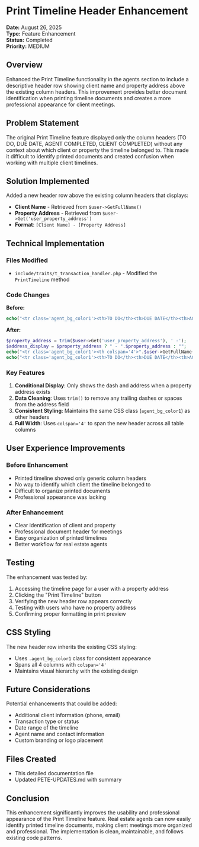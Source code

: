# Print Timeline Header Enhancement
**Date:** August 26, 2025  
**Type:** Feature Enhancement  
**Status:** Completed  
**Priority:** MEDIUM  

## Overview
Enhanced the Print Timeline functionality in the agents section to include a descriptive header row showing client name and property address above the existing column headers. This improvement provides better document identification when printing timeline documents and creates a more professional appearance for client meetings.

## Problem Statement
The original Print Timeline feature displayed only the column headers (TO DO, DUE DATE, AGENT COMPLETED, CLIENT COMPLETED) without any context about which client or property the timeline belonged to. This made it difficult to identify printed documents and created confusion when working with multiple client timelines.

## Solution Implemented
Added a new header row above the existing column headers that displays:
- **Client Name** - Retrieved from `$user->GetFullName()`
- **Property Address** - Retrieved from `$user->Get('user_property_address')`
- **Format**: `[Client Name] - [Property Address]`

## Technical Implementation

### Files Modified
- `include/traits/t_transaction_handler.php` - Modified the `PrintTimeline` method

### Code Changes
**Before:**
```php
echo("<tr class='agent_bg_color1'><th>TO DO</th><th>DUE DATE</th><th>AGENT COMPLETED</th><th>CLIENT COMPLETED</th></tr>");
```

**After:**
```php
$property_address = trim($user->Get('user_property_address'), ' -');
$address_display = $property_address ? " - ".$property_address : "";
echo("<tr class='agent_bg_color1'><th colspan='4'>".$user->GetFullName().$address_display."</th></tr>");
echo("<tr class='agent_bg_color1'><th>TO DO</th><th>DUE DATE</th><th>AGENT COMPLETED</th><th>CLIENT COMPLETED</th></tr>");
```

### Key Features
1. **Conditional Display**: Only shows the dash and address when a property address exists
2. **Data Cleaning**: Uses `trim()` to remove any trailing dashes or spaces from the address field
3. **Consistent Styling**: Maintains the same CSS class (`agent_bg_color1`) as other headers
4. **Full Width**: Uses `colspan='4'` to span the new header across all table columns

## User Experience Improvements

### Before Enhancement
- Printed timeline showed only generic column headers
- No way to identify which client the timeline belonged to
- Difficult to organize printed documents
- Professional appearance was lacking

### After Enhancement
- Clear identification of client and property
- Professional document header for meetings
- Easy organization of printed timelines
- Better workflow for real estate agents

## Testing
The enhancement was tested by:
1. Accessing the timeline page for a user with a property address
2. Clicking the "Print Timeline" button
3. Verifying the new header row appears correctly
4. Testing with users who have no property address
5. Confirming proper formatting in print preview

## CSS Styling
The new header row inherits the existing CSS styling:
- Uses `.agent_bg_color1` class for consistent appearance
- Spans all 4 columns with `colspan='4'`
- Maintains visual hierarchy with the existing design

## Future Considerations
Potential enhancements that could be added:
- Additional client information (phone, email)
- Transaction type or status
- Date range of the timeline
- Agent name and contact information
- Custom branding or logo placement

## Files Created
- This detailed documentation file
- Updated PETE-UPDATES.md with summary

## Conclusion
This enhancement significantly improves the usability and professional appearance of the Print Timeline feature. Real estate agents can now easily identify printed timeline documents, making client meetings more organized and professional. The implementation is clean, maintainable, and follows existing code patterns.
